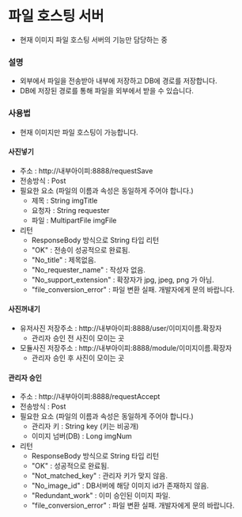 # 파일 호스팅 서버
+ 현재 이미지 파일 호스팅 서버의 기능만 담당하는 중  
### 설명
+ 외부에서 파일을 전송받아 내부에 저장하고 DB에 경로를 저장합니다.
+ DB에 저장된 경로를 통해 파일을 외부에서 받을 수 있습니다.  
### 사용법
+ 현재 이미지만 파일 호스팅이 가능합니다.
  
#### 사진넣기
+ 주소 : http://내부아이피:8888/requestSave
+ 전송방식 : Post
+ 필요한 요소 (파일의 이름과 속성은 동일하게 주어야 합니다.)
  + 제목 : String imgTitle
  + 요청자 : String requester
  + 파일 : MultipartFile imgFile
+ 리턴
  + ResponseBody 방식으로 String 타입 리턴
  + "OK" : 전송이 성공적으로 완료됨.
  + "No_title" : 제목없음.
  + "No_requester_name" : 작성자 없음.
  + "No_support_extension" : 확장자가 jpg, jpeg, png 가 아님.
  + "file_conversion_error" : 파일 변환 실패. 개발자에게 문의 바랍니다.
  
#### 사진꺼내기
+ 유저사진 저장주소 : http://내부아이피:8888/user/이미지이름.확장자
  + 관리자 승인 전 사진이 모이는 곳
+ 모듈사진 저장주소 : http://내부아이피:8888/module/이미지이름.확장자
  + 관리자 승인 후 사진이 모이는 곳
  
#### 관리자 승인
+ 주소 : http://내부아이피:8888/requestAccept
+ 전송방식 : Post
+ 필요한 요소 (파일의 이름과 속성은 동일하게 주어야 합니다.)
  + 관리자 키 : String key (키는 비공개)
  + 이미지 넘버(DB) : Long imgNum
+ 리턴
  + ResponseBody 방식으로 String 타입 리턴
  + "OK" : 성공적으로 완료됨.
  + "Not_matched_key" : 관리자 키가 맞지 않음.
  + "No_image_id" : DB서버에 해당 이미지 id가 존재하지 않음.
  + "Redundant_work" : 이미 승인된 이미지 파일.
  + "file_conversion_error" : 파일 변환 실패. 개발자에게 문의 바랍니다.